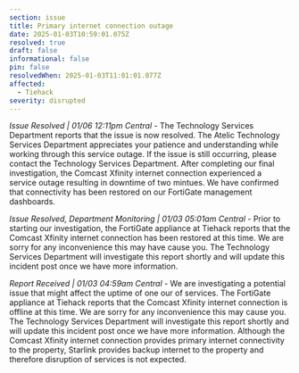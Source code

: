 ```yaml
---
section: issue
title: Primary internet connection outage
date: 2025-01-03T10:59:01.075Z
resolved: true
draft: false
informational: false
pin: false
resolvedWhen: 2025-01-03T11:01:01.077Z
affected:
  - Tiehack
severity: disrupted
---
```

*Issue Resolved | 01/06 12:11pm Central* - The Technology Services Department reports that the issue is now resolved. The Atelic Technology Services Department appreciates your patience and understanding while working through this service outage. If the issue is still occurring, please contact the Technology Services Department. After completing our final investigation, the Comcast Xfinity internet connection experienced a service outage resulting in downtime of two mintues. We have confirmed that connectivity has been restored on our FortiGate management dashboards.

*Issue Resolved, Department Monitoring | 01/03 05:01am Central* - Prior to starting our investigation, the FortiGate appliance at Tiehack reports that the Comcast Xfinity internet connection has been restored at this time. We are sorry for any inconvenience this may have cause you. The Technology Services Department will investigate this report shortly and will update this incident post once we have more information.

*Report Received | 01/03 04:59am Central* - We are investigating a potential issue that might affect the uptime of one our of services. The FortiGate appliance at Tiehack reports that the Comcast Xfinity internet connection is offline at this time. We are sorry for any inconvenience this may cause you. The Technology Services Department will investigate this report shortly and will update this incident post once we have more information. Although the Comcast Xfinity internet connection provides primary internet connectivity to the property, Starlink provides backup internet to the property and therefore disruption of services is not expected.